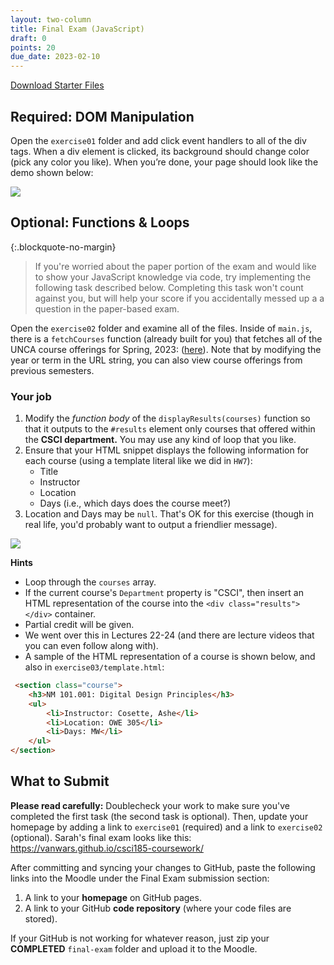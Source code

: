 ```yaml
---
layout: two-column
title: Final Exam (JavaScript)
draft: 0
points: 20
due_date: 2023-02-10
---
```


<style>
    img.preview {
        max-width: 60%;
        min-width: 500px;
    }
</style>


<a href="/spring2023/course-files/exams/final-exam.zip" class="nu-button">Download Starter Files <i class="fas fa-download"></i></a>

## Required: DOM Manipulation
Open the `exercise01` folder and add click event handlers to all of the div tags. When a div element is clicked, its background should change color (pick any color you like). When you’re done, your page should look like the demo shown below:


<img class="medium frame" src="/spring2023/assets/images/quizzes/quiz03/exercise01.gif" />


## Optional: Functions & Loops

{:.blockquote-no-margin}
> If you're worried about the paper portion of the exam and would like to show your JavaScript knowledge via code, try implementing the following task described below. Completing this task won't count against you, but will help your score if you accidentally messed up a a question in the paper-based exam.


Open the `exercise02` folder and examine all of the files. Inside of `main.js`, there is a `fetchCourses` function (already built for you) that fetches all of the UNCA course offerings for Spring, 2023: (<a href="https://meteor.unca.edu/registrar/class-schedules/api/v1/courses/2023/spring/">here</a>). Note that by modifying the year or term in the URL string, you can also view course offerings from previous semesters. 

### Your job
1. Modify the *function body* of the `displayResults(courses)` function so that it outputs to the `#results` element only courses that offered within the **CSCI department.** You may use any kind of loop that you like.
2. Ensure that your HTML snippet displays the following information for each course (using a template literal like we did in `HW7`):
    * Title
    * Instructor
    * Location
    * Days (i.e., which days does the course meet?)
3. Location and Days may be `null`. That's OK for this exercise (though in real life, you'd probably want to output a friendlier message).

<img class="large frame" src="/spring2023/assets/images/quizzes/quiz03/exercise03.png" />

**Hints**
* Loop through the `courses` array.
* If the current course's `Department` property is "CSCI", then insert an HTML representation of the course into the `<div class="results"></div>` container. 
* Partial credit will be given.
* We went over this in Lectures 22-24 (and there are lecture videos that you can even follow along with).
* A sample of the HTML representation of a course is shown below, and also in `exercise03/template.html`:

```html
 <section class="course">
    <h3>NM 101.001: Digital Design Principles</h3>
    <ul>
        <li>Instructor: Cosette, Ashe</li>
        <li>Location: OWE 305</li>
        <li>Days: MW</li>
    </ul>
</section>
```

## What to Submit
**Please read carefully:** Doublecheck your work to make sure you've completed the first task (the second task is optional). Then, update your homepage by adding a link to `exercise01` (required) and a link to `exercise02` (optional). Sarah's final exam looks like this: <a href="https://vanwars.github.io/csci185-coursework/" target="_blank">https://vanwars.github.io/csci185-coursework/</a>

After committing and syncing your changes to GitHub, paste the following links into the Moodle under the Final Exam submission section:

1. A link to your **homepage** on GitHub pages.
2. A link to your GitHub **code repository** (where your code files are stored).

If your GitHub is not working for whatever reason, just zip your **COMPLETED** `final-exam` folder and upload it to the Moodle.